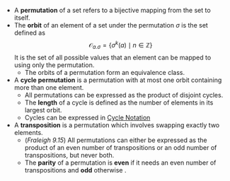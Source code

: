 * A **permutation** of a set refers to a bijective mapping from the set to itself. 
* The **orbit** of an element of a set under the permutation $\sigma$ is the set defined as $$\mathcal{O}_{a.\sigma} = \{\sigma^k(a) \mid n \in \mathbb{Z}\}$$It is the set of all possible values that an element can be mapped to using only the permutation. 
	* The orbits of a permutation form an equivalence class.
* A **cycle permutation** is a permutation with at most one orbit containing more than one element.
	* All permutations can be expressed as the product of disjoint cycles.
	* The **length** of a cycle is defined as the number of elements in its largest orbit. 
	* Cycles can be expressed in [Cycle Notation](https://en.wikipedia.org/wiki/Cyclic_permutation)
* A **transposition** is a permutation which involves swapping exactly two elements. 
	* (*Fraleigh 9.15*) All permutations can either be expressed as the product of an even number of transpositions or an odd number of transpositions, but never both.
	* The **parity** of a permutation is **even** if it needs an even number of transpositions and **odd** otherwise .